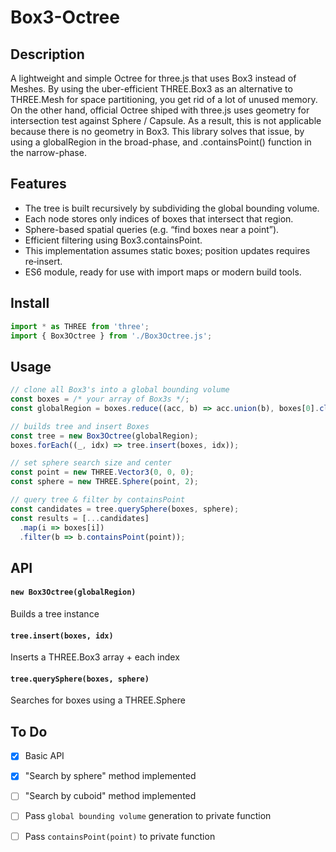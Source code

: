# Box3-Octree

## Description
A lightweight and simple Octree for three.js that uses Box3 instead of Meshes.
By using the uber-efficient THREE.Box3 as an alternative to THREE.Mesh for space partitioning, you get rid of a lot of unused memory.
On the other hand, official Octree shiped with three.js uses geometry for intersection test against Sphere / Capsule. As a result, this is not applicable because there is no geometry in Box3.
This library solves that issue, by using a globalRegion in the broad-phase, and .containsPoint() function in the narrow-phase. 

## Features
- The tree is built recursively by subdividing the global bounding volume.
- Each node stores only indices of boxes that intersect that region.
- Sphere-based spatial queries (e.g. “find boxes near a point”).
- Efficient filtering using Box3.containsPoint.
- This implementation assumes static boxes; position updates requires re‑insert.
- ES6 module, ready for use with import maps or modern build tools.

## Install
```js
import * as THREE from 'three';
import { Box3Octree } from './Box3Octree.js';
```

## Usage
```js
// clone all Box3's into a global bounding volume
const boxes = /* your array of Box3s */;
const globalRegion = boxes.reduce((acc, b) => acc.union(b), boxes[0].clone());

// builds tree and insert Boxes
const tree = new Box3Octree(globalRegion);
boxes.forEach((_, idx) => tree.insert(boxes, idx));

// set sphere search size and center
const point = new THREE.Vector3(0, 0, 0);
const sphere = new THREE.Sphere(point, 2);

// query tree & filter by containsPoint
const candidates = tree.querySphere(boxes, sphere);
const results = [...candidates]
  .map(i => boxes[i])
  .filter(b => b.containsPoint(point));
```

## API
#### `new Box3Octree(globalRegion)`
Builds a tree instance

#### `tree.insert(boxes, idx)`
Inserts a THREE.Box3 array + each index

#### `tree.querySphere(boxes, sphere)`
Searches for boxes using a THREE.Sphere

## To Do
- [x] Basic API
- [x] "Search by sphere" method implemented
- [ ] "Search by cuboid" method implemented
- [ ] Pass `global bounding volume` generation to private function
- [ ] Pass `containsPoint(point)` to private function

